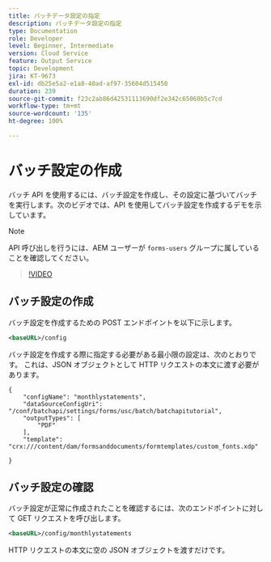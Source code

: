 ```yaml
---
title: バッチデータ設定の指定
description: バッチデータ設定の指定
type: Documentation
role: Developer
level: Beginner, Intermediate
version: Cloud Service
feature: Output Service
topic: Development
jira: KT-9673
exl-id: db25e5a2-e1a8-40ad-af97-35604d515450
duration: 239
source-git-commit: f23c2ab86d42531113690df2e342c65060b5c7cd
workflow-type: tm+mt
source-wordcount: '135'
ht-degree: 100%

---
```


# バッチ設定の作成

バッチ API を使用するには、バッチ設定を作成し、その設定に基づいてバッチを実行します。次のビデオでは、API を使用してバッチ設定を作成するデモを示しています。

>[!NOTE]
>API 呼び出しを行うには、AEM ユーザーが ```forms-users``` グループに属していることを確認してください。


>[!VIDEO](https://video.tv.adobe.com/v/340241?quality=12&learn=on)

## バッチ設定の作成

バッチ設定を作成するための POST エンドポイントを以下に示します。

```xml
<baseURL>/config
```

バッチ設定を作成する際に指定する必要がある最小限の設定は、次のとおりです。 これは、JSON オブジェクトとして HTTP リクエストの本文に渡す必要があります。

```
{
	"configName": "monthlystatements",
	"dataSourceConfigUri": "/conf/batchapi/settings/forms/usc/batch/batchapitutorial",
	"outputTypes": [
		"PDF"
	],
	"template": "crx:///content/dam/formsanddocuments/formtemplates/custom_fonts.xdp"

}
```

## バッチ設定の確認

バッチ設定が正常に作成されたことを確認するには、次のエンドポイントに対して GET リクエストを呼び出します。


```xml
<baseURL>/config/monthlystatements
```

HTTP リクエストの本文に空の JSON オブジェクトを渡すだけです。
